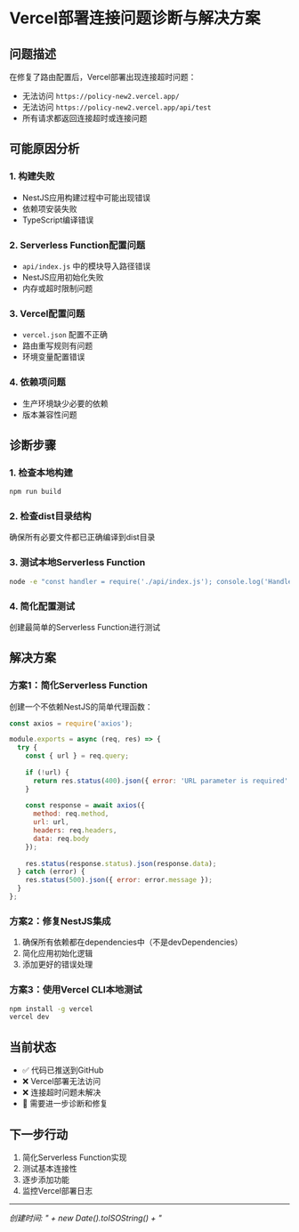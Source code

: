 # Vercel部署连接问题诊断与解决方案

## 问题描述

在修复了路由配置后，Vercel部署出现连接超时问题：
- 无法访问 `https://policy-new2.vercel.app/`
- 无法访问 `https://policy-new2.vercel.app/api/test`
- 所有请求都返回连接超时或连接问题

## 可能原因分析

### 1. 构建失败
- NestJS应用构建过程中可能出现错误
- 依赖项安装失败
- TypeScript编译错误

### 2. Serverless Function配置问题
- `api/index.js` 中的模块导入路径错误
- NestJS应用初始化失败
- 内存或超时限制问题

### 3. Vercel配置问题
- `vercel.json` 配置不正确
- 路由重写规则有问题
- 环境变量配置错误

### 4. 依赖项问题
- 生产环境缺少必要的依赖
- 版本兼容性问题

## 诊断步骤

### 1. 检查本地构建
```bash
npm run build
```

### 2. 检查dist目录结构
确保所有必要文件都已正确编译到dist目录

### 3. 测试本地Serverless Function
```bash
node -e "const handler = require('./api/index.js'); console.log('Handler loaded successfully');"
```

### 4. 简化配置测试
创建最简单的Serverless Function进行测试

## 解决方案

### 方案1：简化Serverless Function
创建一个不依赖NestJS的简单代理函数：

```javascript
const axios = require('axios');

module.exports = async (req, res) => {
  try {
    const { url } = req.query;
    
    if (!url) {
      return res.status(400).json({ error: 'URL parameter is required' });
    }
    
    const response = await axios({
      method: req.method,
      url: url,
      headers: req.headers,
      data: req.body
    });
    
    res.status(response.status).json(response.data);
  } catch (error) {
    res.status(500).json({ error: error.message });
  }
};
```

### 方案2：修复NestJS集成
1. 确保所有依赖都在dependencies中（不是devDependencies）
2. 简化应用初始化逻辑
3. 添加更好的错误处理

### 方案3：使用Vercel CLI本地测试
```bash
npm install -g vercel
vercel dev
```

## 当前状态

- ✅ 代码已推送到GitHub
- ❌ Vercel部署无法访问
- ❌ 连接超时问题未解决
- 🔄 需要进一步诊断和修复

## 下一步行动

1. 简化Serverless Function实现
2. 测试基本连接性
3. 逐步添加功能
4. 监控Vercel部署日志

---

*创建时间: " + new Date().toISOString() + "*